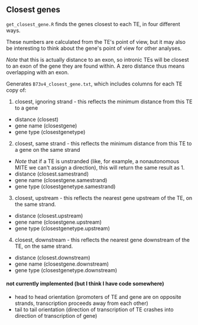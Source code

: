 ## Closest genes

`get_closest_gene.R` finds the genes closest to each TE, in four different ways.

These numbers are calculated from the TE's point of view, but it may also be interesting to think about the gene's point of view for other analyses.

*Note* that this is actually distance to an exon, so intronic TEs will be closest to an exon of the gene they are found within.
A zero distance thus means overlapping with an exon. 


Generates `B73v4_closest_gene.txt`, which includes columns for each TE copy of:

1. closest, ignoring strand - this reflects the minimum distance from this TE to a gene
  - distance (closest)
  - gene name (closestgene)
  - gene type (closestgenetype)
2. closest, same strand - this reflects the minimum distance from this TE to a gene on the same strand
  - *Note* that if a TE is unstranded (like, for example, a nonautonomous MITE we can't assign a direction), this will return the same result as 1.
  - distance (closest.samestrand)
  - gene name (closestgene.samestrand)
  - gene type (closestgenetype.samestrand)
3. closest, upstream - this reflects the nearest gene upstream of the TE, on the same strand. 
  - distance (closest.upstream)
  - gene name (closestgene.upstream)
  - gene type (closestgenetype.upstream)
4. closest, downstream - this reflects the nearest gene downstream of the TE, on the same strand. 
  - distance (closest.downstream)
  - gene name (closestgene.downstream)
  - gene type (closestgenetype.downstream)





#### not currently implemented (but I think I have code somewhere)
- head to head orientation (promoters of TE and gene are on opposite strands, transcription proceeds away from each other)
- tail to tail orientation (direction of transcription of TE crashes into direction of transcription of gene)

